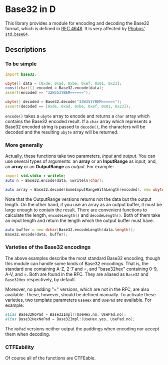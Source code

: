 # Base32 in D

This library provides a module for encoding and decoding the Base32 format, which is defined in [RFC 4648](http://tools.ietf.org/html/rfc4648).
It is very affected by [Phobos' `std.base64`](http://dlang.org/phobos/std_base64.html).

## Descriptions

### To be simple

```d
import base32;

ubyte[] data = [0xde, 0xad, 0xbe, 0xef, 0x01, 0x23];
const(char)[] encoded = Base32.encode(data);
assert(encoded == "32W353YBEM======");

ubyte[] decoded = Base32.decode("32W353YBEM======");
assert(decoded == [0xde, 0xad, 0xbe, 0xef, 0x01, 0x23]);
```

`encode()` takes a `ubyte` array to encode and returns a `char` array which contains the Base32 encoded result.
If a `char` array which represents a Base32 encoded string is passed to `decode()`, the characters will be decoded and the resulting `ubyte` array will be returned.

### More generally

Actually, these functions take two parameters, *input* and *output*.
You can use several types of arguments: an **array** or an **InputRange** as *input*, and, an **array** or an **OutputRange** as *output*. For example:

```d
import std.stdio : writeln;
auto n = Base32.encode(data, &writeln!char);

auto array = Base32.decode(SomeInputRangeWithLength(encoded), new ubyte[LARGE]);
```

Note that the OutputRange versions returns not the data but the output length.
On the other hand, if you use an array as an output buffer, it must be large enough to contain the result.
There are convenient functions to calculate the length, `encodeLength()` and `decodeLength()`.
Both of them take an input length and return the length which the output buffer must have.

```d
auto buffer = new dchar[Base32.encodeLength(data.length)];
Base32.encode(data, buffer);
```

### Varieties of the Base32 encodings

The above examples describe the most standard Base32 encoding, though this module can handle some kinds of Base32 encodings.
That is, the standard one containing A-Z, 2-7 and =, and "base32hex" containing 0-9, A-V, and =.
Both are found in the RFC.
They are aliased as `Base32` and `Base32Hex` respectively, by default.

Moreover, no padding "=" versions, which are not in the RFC, are also available.
These, however, should be defined manually.
To activate these varieties, two template parameters `UseHex` and `UsePad` are available.
For example:

```d
alias Base32NoPad = Base32Impl!(UseHex.no, UsePad.no);
alias Base32HexNoPad = Base32Impl!(UseHex.yes, UsePad.no);
```

The `NoPad` versions neither output the paddings when encoding nor accept them when decoding.

### CTFEability

Of course all of the functions are CTFEable.
